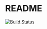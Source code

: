 # README #

[![Build Status](https://travis-ci.org/PushAMP/strictdict3.svg)](https://travis-ci.org/PushAMP/strictdict3)